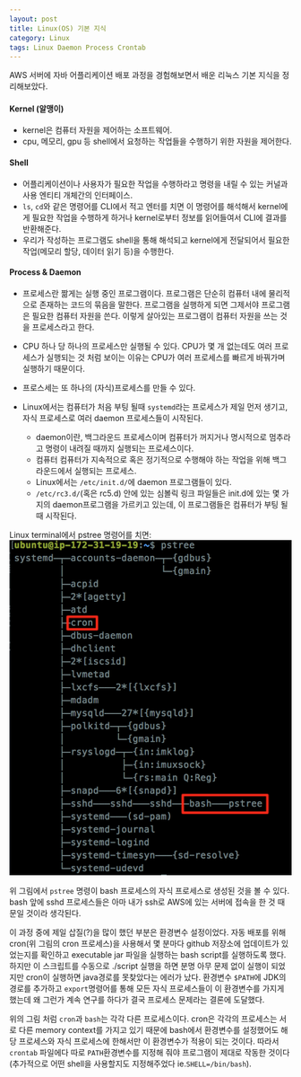 ```yaml
---
layout: post
title: Linux(OS) 기본 지식
category: Linux
tags: Linux Daemon Process Crontab
---
```


AWS 서버에 자바 어플리케이션 배포 과정을 경험해보면서 배운 리눅스 기본 지식을 정리해보았다.

#### Kernel (알맹이)

- kernel은 컴퓨터 자원을 제어하는 소프트웨어.
- cpu, 메모리, gpu 등 shell에서 요청하는 작업들을 수행하기 위한 자원을 제어한다.

#### Shell

- 어플리케이션이나 사용자가 필요한 작업을 수행하라고 명령을 내릴 수 있는 커널과 사용 엔티티 개체간의 인터페이스.
- `ls`, `cd`와 같은 명령어를 CLI에서 적고 엔터를 치면 이 명령어를 해석해서 kernel에게 필요한 작업을 수행하게 하거나 kernel로부터 정보를 읽어들여서 CLI에 결과를 반환해준다.
- 우리가 작성하는 프로그램도 shell을 통해 해석되고 kernel에게 전달되어서 필요한 작업(메모리 할당, 데이터 읽기 등)을 수행한다.

#### Process & Daemon

- 프로세스란 짦게는 실행 중인 프로그램이다. 프로그램은 단순히 컴퓨터 내에 물리적으로 존재하는 코드의 묶음을 말한다. 프로그램을 실행하게 되면 그제서야 프로그램은 필요한 컴퓨터 자원을 쓴다. 이렇게 살아있는 프로그램이 컴퓨터 자원을 쓰는 것을 프로세스라고 한다.
- CPU 하나 당 하나의 프로세스만 실행될 수 있다. CPU가 몇 개 없는데도 여러 프로세스가 실행되는 것 처럼 보이는 이유는 CPU가 여러 프로세스를 빠르게 바꿔가며 실행하기 때문이다.


- 프로스세는 또 하나의 (자식)프로세스를 만들 수 있다.
- Linux에서는 컴퓨터가 처음 부팅 될때 `systemd`라는 프로세스가 제일 먼저 생기고, 자식 프로세스로 여러 daemon 프로세스들이 시작된다.
  - daemon이란, 백그라운드 프로세스이며 컴퓨터가 꺼지거나 명시적으로 멈추라고 명령이 내려질 때까지 실행되는 프로세스이다.
  - 컴퓨터 컴퓨터가 지속적으로 혹은 정기적으로 수행해야 하는 작업을 위해 백그라운드에서 실행되는 프로세스.
  - Linux에서는 `/etc/init.d/`에 daemon 프로그램들이 있다.
  - `/etc/rc3.d/`(혹은 rc5.d) 안에 있는 심볼릭 링크 파일들은 init.d에 있는 몇 가지의 daemon프로그램을 가르키고 있는데, 이 프로그램들은 컴퓨터가 부팅 될때 시작된다.

Linux terminal에서 pstree 명령어를 치면:
![pstree로 살펴보는 프로세스](/assets/img/pstree.png)

위 그림에서 `pstree` 명령이 bash 프로세스의 자식 프로세스로 생성된 것을 볼 수 있다. bash 앞에 sshd 프로세스들은 아마 내가 ssh로 AWS에 있는 서버에 접속을 한 것 때문일 것이라 생각된다.

이 과정 중에 제일 삽질(?)을 많이 했던 부분은 환경변수 설정이었다. 자동 배포를 위해 cron(위 그림의 cron 프로세스)을 사용해서 몇 분마다 github 저장소에 업데이트가 있었는지를 확인하고 executable jar 파일을 실행하는 bash script를 실행하도록 했다. 하지만 이 스크립트를 수동으로 ./script 실행을 하면 분명 아무 문제 없이 실행이 되었지만 cron이 실행하면 java경로를 못찾았다는 에러가 났다. 환경변수 `$PATH`에 JDK의 경로를 추가하고 `export`명령어를 통해 모든 자식 프로세스들이 이 환경변수를 가지게 했는데 왜 그런가 계속 연구를 하다가 결국 프로세스 문제라는 결론에 도달했다.

위의 그림 처럼 `cron`과 `bash`는 각각 다른 프로세스이다. cron은 각각의 프로세스는 서로 다른 memory context를 가지고 있기 때문에 bash에서 환경변수를 설정했어도 해당 프로세스와 자식 프로세스에 한해서만 이 환경변수가 적용이 되는 것이다. 따라서 `crontab` 파일에다 따로 `PATH`환경변수를 지정해 줘야 프로그램이 제대로 작동한 것이다 (추가적으로 어떤 shell을 사용할지도 지정해주었다 ie.`SHELL=/bin/bash`).
